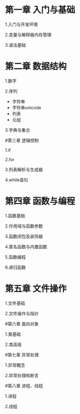# 第一章 入门与基础

1.入门与开发环境

2.变量与解释器内存管理

3.语法基础


# 第二章 数据结构

1.数字

2.序列

*  字符串
*  字符串unicode
*  列表
*  元组

3.字典与集合



#第三章 逻辑控制

1.if

2.for

3.列表解析与生成器

4.while语句



# 第四章 函数与编程

1.函数基础

2.作用域与函数参数

3.函数闭包及装饰器

4.匿名函数与内置函数

5.函数编程

6.递归函数



# 第五章 文件操作

1.文件基础

2.文件操作与指针



#第六章 面向对象

1.类基础

2.类高级



#第七章 异常处理

1.异常概念

2.异常处理和断言



#第八章 进程、线程

1.进程

2.线程



